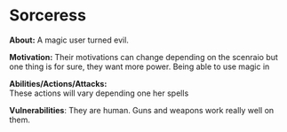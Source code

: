 # Sorceress
  
**About:** A magic user turned evil.

**Motivation:** Their motivations can change depending on the scenraio but one thing is for sure, they want more power. Being able to use magic in 
  
**Abilities/Actions/Attacks:**  
These actions will vary depending one her spells
  
**Vulnerabilities**: 
They are human. Guns and weapons work really well on them.